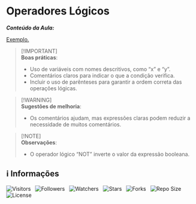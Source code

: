 <!-- Título -->
# Operadores Lógicos

***Conteúdo da Aula:***

[Exemplo.](main.ts)

> [!IMPORTANT]\
> **Boas práticas**:
>
> * Uso de variáveis com nomes descritivos, como “x” e “y”.
> * Comentários claros para indicar o que a condição verifica.
> * Incluir o uso de parênteses para garantir a ordem correta das operações lógicas.

> [!WARNING]\
> **Sugestões de melhoria**:
>
> * Os comentários ajudam, mas expressões claras podem reduzir a necessidade de muitos comentários.

> [!NOTE]\
> **Observações**:
>
> * O operador lógico “NOT” inverte o valor da expressão booleana.

<!-- Informações -->
## &#8505; Informações

![Visitors](https://api.visitorbadge.io/api/visitors?path=Devsgeeknerd%2Fcla-ope-log-ope-log-par-pro-ini-pro-bas&label=Visitantes&labelColor=%23700070&labelStyle=none&countColor=%23000fff&style=plastic&color=%23ffffff "Total de Visitantes")
&nbsp;
![Followers](https://img.shields.io/github/followers/Devsgeeknerd?style=p&label=Seguidores&labelColor=800080&color=000fff "Total de Seguidores")
&nbsp;
![Watchers](https://img.shields.io/github/watchers/Devsgeeknerd/cla-ope-log-ope-log-par-pro-ini-pro-bas?style=p&label=Observadores&labelColor=800080&color=000fff "Total de Observadores")
&nbsp;
![Stars](https://img.shields.io/github/stars/Devsgeeknerd/cla-ope-log-ope-log-par-pro-ini-pro-bas?style=p&label=Estrelas&labelColor=800080&color=000fff "Total de Estrelas")
&nbsp;
![Forks](https://img.shields.io/github/forks/Devsgeeknerd/cla-ope-log-ope-log-par-pro-ini-pro-bas?style=p&label=Bifurcações&labelColor=800080&color=000fff "Total de Bifurcações")
&nbsp;
![Repo Size](https://img.shields.io/github/repo-size/Devsgeeknerd/cla-ope-log-ope-log-par-pro-ini-pro-bas?style=p&label=Tamanho&labelColor=800080&color=000fff "Tamanho do Repositório")
&nbsp;
![License](https://img.shields.io/github/license/Devsgeeknerd/cla-ope-log-ope-log-par-pro-ini-pro-bas?style=p&label=Licença&labelColor=800080&color=000fff "Licença do Repositório")
